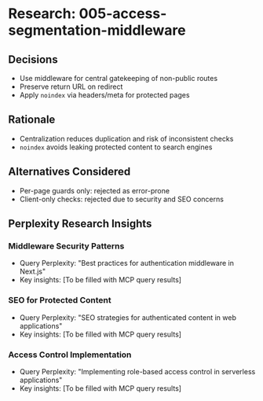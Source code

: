 # Research: 005-access-segmentation-middleware

## Decisions

- Use middleware for central gatekeeping of non-public routes
- Preserve return URL on redirect
- Apply `noindex` via headers/meta for protected pages

## Rationale

- Centralization reduces duplication and risk of inconsistent checks
- `noindex` avoids leaking protected content to search engines

## Alternatives Considered

- Per-page guards only: rejected as error-prone
- Client-only checks: rejected due to security and SEO concerns

## Perplexity Research Insights

### Middleware Security Patterns

- Query Perplexity: "Best practices for authentication middleware in Next.js"
- Key insights: [To be filled with MCP query results]

### SEO for Protected Content

- Query Perplexity: "SEO strategies for authenticated content in web applications"
- Key insights: [To be filled with MCP query results]

### Access Control Implementation

- Query Perplexity: "Implementing role-based access control in serverless applications"
- Key insights: [To be filled with MCP query results]
